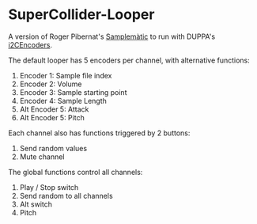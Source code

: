 # SuperCollider-Looper

A version of Roger Pibernat's <a href="https://github.com/loopier/samplematic">Samplemàtic</a> to run with DUPPA's <a href="https://www.tindie.com/products/saimon/i2cencoder-v2-connect-multiple-encoder-on-i2c-bus/">i2CEncoders</a>.

The default looper has 5 encoders per channel, with alternative functions:

1. Encoder 1: Sample file index
2. Encoder 2: Volume
3. Encoder 3: Sample starting point
4. Encoder 4: Sample Length
5. Alt Encoder 5: Attack
6. Alt Encoder 5: Pitch

Each channel also has functions triggered by 2 buttons:

1. Send random values
2. Mute channel

The global functions control all channels:

1. Play / Stop switch
2. Send random to all channels
3. Alt switch
4. Pitch